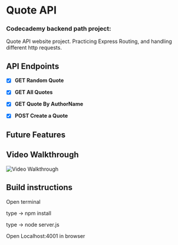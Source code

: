 # Quote API

### Codecademy backend path project:
Quote API website project. 
Practicing Express Routing, and handling different http requests.

## API Endpoints

- [X] **GET Random Quote**
- [X] **GET All Quotes**
- [X] **GET Quote By AuthorName**
- [X] **POST Create a Quote**


## Future Features

## Video Walkthrough

<img src='./public/QuoteApi.gif' title='Video Walkthrough' width='' alt='Video Walkthrough' />

## Build instructions
<p>Open terminal</p>
<p>type -> npm install</p>
<p>type -> node server.js</p>
<p>Open Localhost:4001 in browser</p>
